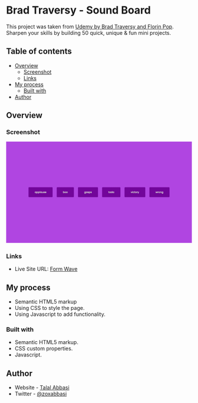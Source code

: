 # Brad Traversy - Sound Board

This project was taken from  [Udemy by Brad Traversy and Florin Pop](https://www.udemy.com/course/50-projects-50-days/). Sharpen your skills by building 50 quick, unique & fun mini projects.

## Table of contents

- [Overview](#overview)
  - [Screenshot](#screenshot)
  - [Links](#links)
- [My process](#my-process)
  - [Built with](#built-with)
- [Author](#author)

## Overview

### Screenshot

![Default](./images/default.jpg)

### Links

- Live Site URL: [Form Wave](https://zoxabbasi.github.io/sound-board_brad-traversy/)

## My process

- Semantic HTML5 markup
- Using CSS to style the page.
- Using Javascript to add functionality.

### Built with

- Semantic HTML5 markup.
- CSS custom properties.
- Javascript.

## Author

- Website - [Talal Abbasi](https://zoxabbasi.github.io/)
- Twitter - [@zoxabbasi](https://www.twitter.com/zoxabbasi)
